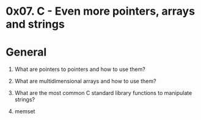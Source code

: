 # 0x07. C - Even more pointers, arrays and strings

# General

1. What are pointers to pointers and how to use them?
2. What are multidimensional arrays and how to use them?
3. What are the most common C standard
library functions to manipulate strings?

0. memset

